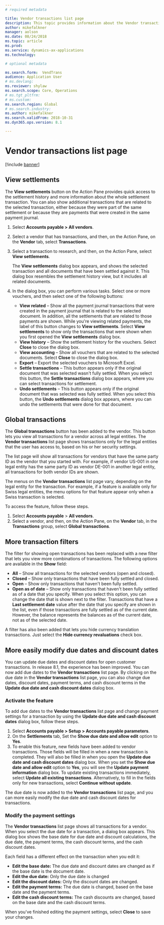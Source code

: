 ```yaml
---
# required metadata

title: Vendor transactions list page
description: This topic provides information about the Vendor transactions list page for Microsoft Dynamics 365 for Finance and Operations.
author: mikefalkner
manager: aolson
ms.date: 08/24/2018
ms.topic: article
ms.prod: 
ms.service: dynamics-ax-applications
ms.technology: 

# optional metadata

ms.search.form:  VendTrans
audience: Application User
# ms.devlang: 
ms.reviewer: shylaw
ms.search.scope: Core, Operations
# ms.tgt_pltfrm: 
# ms.custom: 
ms.search.region: Global 
# ms.search.industry: 
ms.author: mikefalkner
ms.search.validFrom: 2018-10-31
ms.dyn365.ops.version: 8.1

---
```


# Vendor transactions list page

[!include [banner](../includes/banner.md)]

## View settlements

The **View settlements** button on the Action Pane provides quick access to the settlement history and more information about the whole settlement transaction. You can also show additional transactions that are related to the selected transaction, either because they were part of the same settlement or because they are payments that were created in the same payment journal.

1. Select **Accounts payable \> All vendors**.
2. Select a vendor that has transactions, and then, on the Action Pane, on the **Vendor** tab, select **Transactions**.
3. Select a transaction to research, and then, on the Action Pane, select **View settlements**.

    The **View settlements** dialog box appears, and shows the selected transaction and all documents that have been settled against it. This dialog box resembles the settlement history view, but it includes all related documents.

4. In the dialog box, you can perform various tasks. Select one or more vouchers, and then select one of the following buttons:

    - **View related** – Show all the payment journal transactions that were created in the payment journal that is related to the selected document. In addition, all the settlements that are related to those payments are shown. While you're viewing related payments, the label of this button changes to **View settlements**. Select **View settlements** to show only the transactions that were shown when you first opened the **View settlements** dialog box.
    - **View history** – Show the settlement history for the vouchers. Select **Close** to close the dialog box.
    - **View accounting** – Show all vouchers that are related to the selected documents. Select **Close** to close the dialog box.
    - **Export** – Export the selected vouchers to Microsoft Excel.
    - **Settle transactions** – This button appears only if the original document that was selected wasn't fully settled. When you select this button, the **Settle transactions** dialog box appears, where you can select transactions for settlement.
    - **Undo settlements** – This button appears only if the original document that was selected was fully settled. When you select this button, the **Undo settlements** dialog box appears, where you can undo the settlements that were done for that document.

## Global transactions

The **Global transactions** button has been added to the vendor. This button lets you view all transactions for a vendor across all legal entities. The **Vendor transactions** list page shows transactions only for the legal entities that the user has access to, based on his or her security settings.

The list page will show all transactions for vendors that have the same party ID as the vendor that you started with. For example, if vendor US-001 in one legal entity has the same party ID as vendor DE-001 in another legal entity, all transactions for both vendor IDs are shown.

The menus on the **Vendor transactions** list page vary, depending on the legal entity for the transaction. For example, if a feature is available only for Swiss legal entities, the menu options for that feature appear only when a Swiss transaction is selected.

To access the feature, follow these steps.

1. Select **Accounts payable** \> **All vendors**.
2. Select a vendor, and then, on the Action Pane, on the **Vendor** tab, in the **Transactions** group, select **Global transactions**.

## More transaction filters

The filter for showing open transactions has been replaced with a new filter that lets you view more combinations of transactions. The following options are available in the **Show** field:

- **All** – Show all transactions for the selected vendors (open and closed).
- **Closed** – Show only transactions that have been fully settled and closed.
- **Open** – Show only transactions that haven't been fully settled.
- **Open as of date** – Show only transactions that haven't been fully settled as of a date that you specify. When you select this option, you can change the date that is shown next to the filter. Transactions that have a **Last settlement date** value after the date that you specify are shown in the list, even if those transactions are fully settled as of the current date. However, the balance represents the balances as of the current date, not as of the selected date.

A filter has also been added that lets you hide currency translation transactions. Just select the **Hide currency revaluations** check box.

## More easily modify due dates and discount dates

You can update due dates and discount dates for open customer transactions. In release 8.1, the experience has been improved. You can now add due dates to the **Vendor transactions** list page. By clicking on the due date in the **Vendor transactions** list page, you can also change due dates, discount dates, payment terms, and cash discount terms in the **Update due date and cash discount dates**  dialog box.

### Activate the feature

To add due dates to the **Vendor transactions** list page and change payment settings for a transaction by using the **Update due date and cash discount dates** dialog box, follow these steps.

1. Select **Accounts payable \> Setup \> Accounts payable parameters**.
2. On the **Settlements** tab, Set the **Show due date and allow edit** option to **Yes**.
3. To enable this feature, new fields have been added to vendor transactions. Those fields will be filled in when a new transaction is completed. They will also be filled in when you open the **Update due date and cash discount dates** dialog box. When you set the **Show due date and allow edit** option to **Yes**, you will see the **Update payment information** dialog box.  To update existing transactions immediately, select **Update all existing transactions**. Alternatively, to fill in the fields only for new transactions, select **Continue without update**.

The due date is now added to the **Vendor transactions** list page, and you can more easily modify the due date and cash discount dates for transactions.

### Modify the payment settings

The **Vendor transactions** list page shows all transactions for a vendor. When you select the due date for a transaction, a dialog box appears. This dialog box shows the base date for due date and discount calculations, the due date, the payment terms, the cash discount terms, and the cash discount dates.

Each field has a different effect on the transaction when you edit it:

- **Edit the base date:** The due date and discount dates are changed as if the base date is the document date.
- **Edit the due date:** Only the due date is changed
- **Edit the discount dates:** Only the discount dates are changed.
- **Edit the payment terms:** The due date is changed, based on the base date and the payment terms.
- **Edit the cash discount terms:** The cash discounts are changed, based on the base date and the cash discount terms.

When you've finished editing the payment settings, select **Close** to save your changes.
